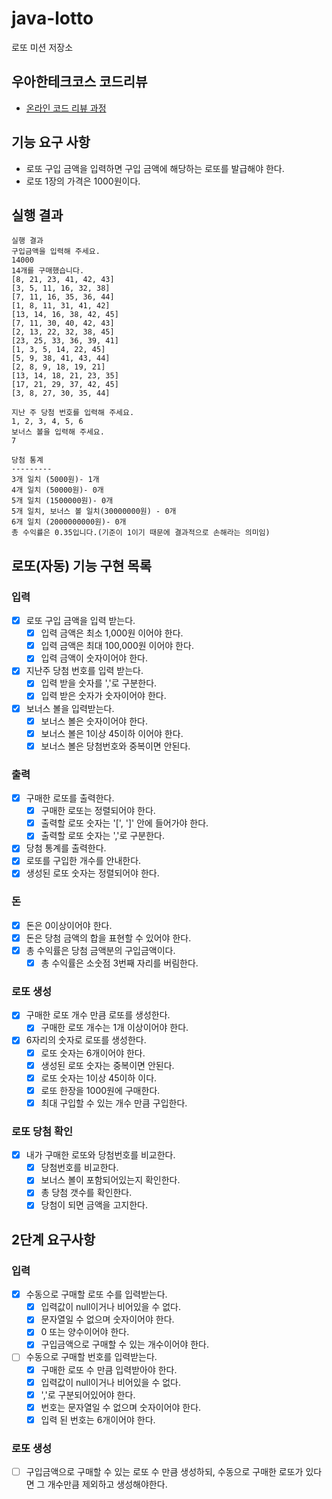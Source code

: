 # java-lotto

로또 미션 저장소

## 우아한테크코스 코드리뷰

- [온라인 코드 리뷰 과정](https://github.com/woowacourse/woowacourse-docs/blob/master/maincourse/README.md)

## 기능 요구 사항

- 로또 구입 금액을 입력하면 구입 금액에 해당하는 로또를 발급해야 한다.
- 로또 1장의 가격은 1000원이다.

## 실행 결과

```
실행 결과
구입금액을 입력해 주세요.
14000
14개를 구매했습니다.
[8, 21, 23, 41, 42, 43]
[3, 5, 11, 16, 32, 38]
[7, 11, 16, 35, 36, 44]
[1, 8, 11, 31, 41, 42]
[13, 14, 16, 38, 42, 45]
[7, 11, 30, 40, 42, 43]
[2, 13, 22, 32, 38, 45]
[23, 25, 33, 36, 39, 41]
[1, 3, 5, 14, 22, 45]
[5, 9, 38, 41, 43, 44]
[2, 8, 9, 18, 19, 21]
[13, 14, 18, 21, 23, 35]
[17, 21, 29, 37, 42, 45]
[3, 8, 27, 30, 35, 44]

지난 주 당첨 번호를 입력해 주세요.
1, 2, 3, 4, 5, 6
보너스 볼을 입력해 주세요.
7

당첨 통계
---------
3개 일치 (5000원)- 1개
4개 일치 (50000원)- 0개
5개 일치 (1500000원)- 0개
5개 일치, 보너스 볼 일치(30000000원) - 0개
6개 일치 (2000000000원)- 0개
총 수익률은 0.35입니다.(기준이 1이기 때문에 결과적으로 손해라는 의미임)
```

## 로또(자동) 기능 구현 목록

### 입력

- [x] 로또 구입 금액을 입력 받는다.
    - [x] 입력 금액은 최소 1,000원 이어야 한다.
    - [x] 입력 금액은 최대 100,000원 이어야 한다.
    - [x] 입력 금액이 숫자이어야 한다.

- [x] 지난주 당첨 번호를 입력 받는다.
    - [x] 입력 받을 숫자를 ','로 구분한다.
    - [x] 입력 받은 숫자가 숫자이어야 한다.

- [x] 보너스 볼을 입력받는다.
    - [x] 보너스 볼은 숫자이어야 한다.
    - [x] 보너스 볼은 1이상 45이하 이어야 한다.
    - [x] 보너스 볼은 당첨번호와 중복이면 안된다.

### 출력

- [x] 구매한 로또를 출력한다.
    - [x] 구매한 로또는 정렬되어야 한다.
    - [x] 출력할 로또 숫자는 '[', ']' 안에 들어가야 한다.
    - [x] 출력할 로또 숫자는 ','로 구분한다.
- [x] 당첨 통계를 출력한다.
- [x] 로또를 구입한 개수를 안내한다.
- [x] 생성된 로또 숫자는 정렬되어야 한다.

### 돈

- [x] 돈은 0이상이어야 한다.
- [x] 돈은 당첨 금액의 합을 표현할 수 있어야 한다.
- [x] 총 수익률은 당첨 금액분의 구입금액이다.
    - [x] 총 수익률은 소숫점 3번째 자리를 버림한다.

### 로또 생성

- [x] 구매한 로또 개수 만큼 로또를 생성한다.
    - [x] 구매한 로또 개수는 1개 이상이어야 한다.
- [x] 6자리의 숫자로 로또를 생성한다.
    - [x] 로또 숫자는 6개이어야 한다.
    - [x] 생성된 로또 숫자는 중복이면 안된다.
    - [x] 로또 숫자는 1이상 45이하 이다.
    - [x] 로또 한장을 1000원에 구매한다.
    - [x] 최대 구입할 수 있는 개수 만큼 구입한다.

### 로또 당첨 확인

- [x] 내가 구매한 로또와 당첨번호를 비교한다.
    - [x] 당첨번호를 비교한다.
    - [x] 보너스 볼이 포함되어있는지 확인한다.
    - [x] 총 당첨 갯수를 확인한다.
    - [x] 당첨이 되면 금액을 고지한다.

## 2단계 요구사항

### 입력

- [x] 수동으로 구매할 로또 수를 입력받는다.
    - [x] 입력값이 null이거나 비어있을 수 없다.
    - [x] 문자열일 수 없으며 숫자이어야 한다.
    - [x] 0 또는 양수이어야 한다.
    - [x] 구입금액으로 구매할 수 있는 개수이어야 한다.

- [ ] 수동으로 구매할 번호를 입력받는다.
    - [x] 구매한 로또 수 만큼 입력받아야 한다.
    - [x] 입력값이 null이거나 비어있을 수 없다.
    - [x] ','로 구분되어있어야 한다.
    - [x] 번호는 문자열일 수 없으며 숫자이어야 한다.
    - [x] 입력 된 번호는 6개이어야 한다.

### 로또 생성

- [ ] 구입금액으로 구매할 수 있는 로또 수 만큼 생성하되, 수동으로 구매한 로또가 있다면 그 개수만큼 제외하고 생성해야한다.

